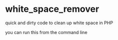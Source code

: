 # white_space_remover
quick and dirty code to clean up white space in PHP

you can run this from the command line

